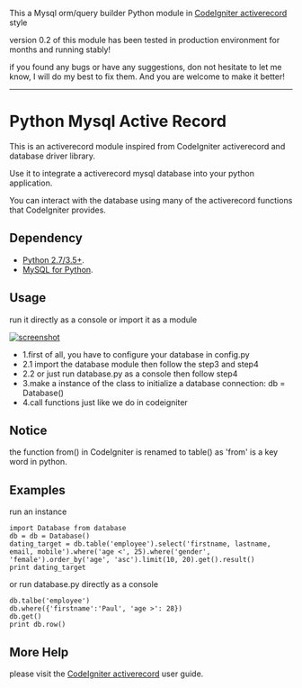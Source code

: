 This a Mysql orm/query builder Python module in [CodeIgniter activerecord][] style

version 0.2 of this module has been tested in production environment for months and running stably!

if you found any bugs or have any suggestions, don not hesitate to let me know, I will do my best to fix them. And you are welcome to make it better!

---

# Python Mysql Active Record

This is an activerecord module inspired from CodeIgniter activerecord and database driver library.

Use it to integrate a activerecord mysql database into your python application.

You can interact with the database using many of the activerecord functions that CodeIgniter provides.

## Dependency
* [Python 2.7/3.5+][].
* [MySQL for Python][].

## Usage
run it directly as a console or import it as a module

[![screenshot](https://raw.github.com/Paull/python-mysql-activerecord/master/screenshot.png)](https://github.com/Paull/python-mysql-activerecord)

* 1.first of all, you have to configure your database in config.py
* 2.1 import the database module then follow the step3 and step4
* 2.2 or just run database.py as a console then follow step4
* 3.make a instance of the class to initialize a database connection: db = Database()
* 4.call functions just like we do in codeigniter

## Notice
the function from() in CodeIgniter is renamed to table() as 'from' is a key word in python.

## Examples
run an instance
```
import Database from database
db = db = Database()
dating_target = db.table('employee').select('firstname, lastname, email, mobile').where('age <', 25).where('gender', 'female').order_by('age', 'asc').limit(10, 20).get().result()
print dating_target
```
or run database.py directly as a console
```
db.talbe('employee')
db.where({'firstname':'Paul', 'age >': 28})
db.get()
print db.row()
```

## More Help
please visit the [CodeIgniter activerecord][] user guide.


[Python 2.7/3.5+]: http://www.python.org/getit/
[MySQL for Python]: http://sourceforge.net/projects/mysql-python/files/mysql-python/1.2.3/
[CodeIgniter activerecord]: http://www.codeigniter.com/userguide2/database/active_record.html
